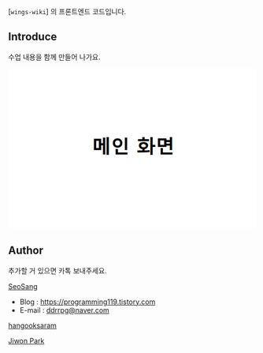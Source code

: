 [`wings-wiki`] 의 프론트엔드 코드입니다.

## Introduce

수업 내용을 함께 만들어 나가요.


<p align="center">
  <img src="./public/main_temp.png">
</p>


## Author

추가할 거 있으면 카톡 보내주세요.

[SeoSang](https://github.com/SeoSang)
- Blog : https://programming119.tistory.com
- E-mail : ddrrpg@naver.com

[hangooksaram](https://github.com/hangooksaram)
 
[Jiwon Park](https://github.com/qwes98)